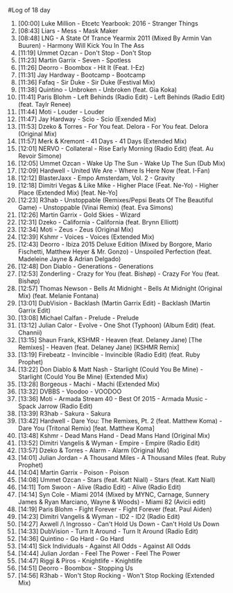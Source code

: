 #Log of 18 day

1. [00:00] Luke Million - Etcetc Yearbook: 2016 - Stranger Things
1. [08:43] Liars - Mess - Mask Maker
1. [08:48] LNG - A State Of Trance Yearmix 2011 (Mixed By Armin Van Buuren) - Harmony Will Kick You In The Ass
1. [11:19] Ummet Ozcan - Don't Stop - Don't Stop
1. [11:23] Martin Garrix - Seven - Spotless
1. [11:26] Deorro - Boombox - Hit It (Feat. I-Ez)
1. [11:31] Jay Hardway - Bootcamp - Bootcamp
1. [11:36] Fafaq - Sir Duke - Sir Duke (Festival Mix)
1. [11:38] Quintino - Unbroken - Unbroken (feat. Gia Koka)
1. [11:41] Paris Blohm - Left Behinds (Radio Edit) - Left Behinds (Radio Edit) (feat. Taylr Renee)
1. [11:44] Moti - Louder - Louder
1. [11:47] Jay Hardway - Scio - Scio (Exended Mix)
1. [11:53] Dzeko & Torres - For You feat. Delora - For You feat. Delora (Original Mix)
1. [11:57] Merk & Kremont - 41 Days - 41 Days (Extended Mix)
1. [12:01] NERVO - Collateral - Rise Early Morning (Radio Edit) (feat. Au Revoir Simone)
1. [12:05] Ummet Ozcan - Wake Up The Sun - Wake Up The Sun (Dub Mix)
1. [12:09] Hardwell - United We Are - Where Is Here Now (feat. I-Fan)
1. [12:12] BlasterJaxx - Empo Amsterdam, Vol. 2 - Gravity
1. [12:18] Dimitri Vegas & Like Mike - Higher Place (Feat. Ne-Yo) - Higher Place (Extended Mix) [feat. Ne-Yo]
1. [12:23] R3hab - Unstoppable (Remixes/Pepsi Beats Of The Beautiful Game) - Unstoppable (Vinai Remix) (feat. Eva Simons)
1. [12:26] Martin Garrix - Gold Skies - Wizard
1. [12:31] Dzeko - California - California (feat. Brynn Elliott)
1. [12:34] Moti - Zeus - Zeus (Original Mix)
1. [12:39] Kshmr - Voices - Voices (Extended Mix)
1. [12:43] Deorro - Ibiza 2015 Deluxe Edition (Mixed by Borgore, Mario Fischetti, Matthew Heyer & Mr. Gonzo) - Unspoiled Perfection (feat. Madeleine Jayne & Adrian Delgado)
1. [12:48] Don Diablo - Generations - Generations
1. [12:53] Zonderling - Crazy for You (feat. Bishøp) - Crazy For You (feat. Bishøp)
1. [12:57] Thomas Newson - Bells At Midnight - Bells At Midnight (Original Mix) (feat. Melanie Fontana)
1. [13:01] DubVision - Backlash (Martin Garrix Edit) - Backlash (Martin Garrix Edit)
1. [13:08] Michael Calfan - Prelude - Prelude
1. [13:12] Julian Calor - Evolve - One Shot (Typhoon) (Album Edit) (feat. Channii)
1. [13:15] Shaun Frank, KSHMR - Heaven (feat. Delaney Jane) [The Remixes] - Heaven (feat. Delaney Jane) [KSHMR Remix]
1. [13:19] Firebeatz - Invincible - Invincible (Radio Edit) (feat. Ruby Prophet)
1. [13:22] Don Diablo & Matt Nash - Starlight (Could You Be Mine) - Starlight (Could You Be Mine) (Extended Mix)
1. [13:28] Borgeous - Machi - Machi (Extended Mix)
1. [13:32] DVBBS - Voodoo - VOODOO
1. [13:36] Moti - Armada Stream 40 - Best Of 2015 - Armada Music - Spack Jarrow (Radio Edit)
1. [13:39] R3hab - Sakura - Sakura
1. [13:42] Hardwell - Dare You: The Remixes, Pt. 2 (feat. Matthew Koma) - Dare You (Tritonal Remix) [feat. Matthew Koma]
1. [13:48] Kshmr - Dead Mans Hand - Dead Mans Hand (Original Mix)
1. [13:52] Dimitri Vangelis & Wyman - Empire - Empire (Radio Edit)
1. [13:57] Dzeko & Torres - Alarm - Alarm (Original Mix)
1. [14:01] Julian Jordan - A Thousand Miles - A Thousand Miles (feat. Ruby Prophet)
1. [14:04] Martin Garrix - Poison - Poison
1. [14:08] Ummet Ozcan - Stars (feat. Katt Niall) - Stars (feat. Katt Niall)
1. [14:11] Tom Swoon - Alive (Radio Edit) - Alive (Radio Edit)
1. [14:14] Syn Cole - Miami 2014 (Mixed by MYNC, Carnage, Sunnery James & Ryan Marciano, Wayne & Woods) - Miami 82 (Avicii edit)
1. [14:19] Paris Blohm - Fight Forever - Fight Forever (feat. Paul Aiden)
1. [14:23] Dimitri Vangelis & Wyman - ID2 - ID2 (Radio Edit)
1. [14:27] Axwell /\ Ingrosso - Can't Hold Us Down - Can't Hold Us Down
1. [14:33] DubVision - Turn It Around - Turn It Around (Radio Edit)
1. [14:36] Quintino - Go Hard - Go Hard
1. [14:41] Sick Individuals - Against All Odds - Against All Odds
1. [14:44] Julian Jordan - Feel The Power - Feel The Power
1. [14:47] Riggi & Piros - Knightlife - Knightlife
1. [14:51] Deorro - Boombox - Stopping Us
1. [14:56] R3hab - Won't Stop Rocking - Won't Stop Rocking (Extended Mix)
